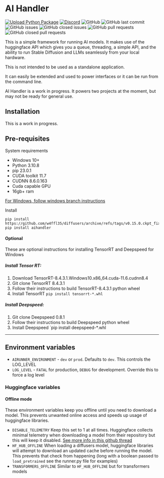 # AI Handler
[![Upload Python Package](https://github.com/Capsize-Games/aihandler/actions/workflows/python-publish.yml/badge.svg)](https://github.com/Capsize-Games/aihandler/actions/workflows/python-publish.yml)
[![Discord](https://img.shields.io/discord/839511291466219541?color=5865F2&logo=discord&logoColor=white)](https://discord.gg/PUVDDCJ7gz)
![GitHub](https://img.shields.io/github/license/Capsize-Games/aihandler)
![GitHub last commit](https://img.shields.io/github/last-commit/Capsize-Games/aihandler)
![GitHub issues](https://img.shields.io/github/issues/Capsize-Games/aihandler)
![GitHub closed issues](https://img.shields.io/github/issues-closed/Capsize-Games/aihandler)
![GitHub pull requests](https://img.shields.io/github/issues-pr/Capsize-Games/aihandler)
![GitHub closed pull requests](https://img.shields.io/github/issues-pr-closed/Capsize-Games/aihandler)

This is a simple framework for running AI models. It makes use of the huggingface API
which gives you a queue, threading, a simple API, and the ability to run Stable Diffusion and LLMs seamlessly
from your local hardware.

This is not intended to be used as a standalone application.

It can easily be extended and used to power interfaces or it can be run from the command line.

AI Handler is a work in progress. It powers two projects at the moment, but may not be ready for general use.

## Installation

This is a work in progress.

## Pre-requisites

System requirements

- Windows 10+
- Python 3.10.8
- pip 23.0.1
- CUDA toolkit 11.7
- CUDNN 8.6.0.163
- Cuda capable GPU
- 16gb+ ram

[For Windows, follow windows branch instructions](https://github.com/Capsize-Games/aihandler/tree/develop-windows)

Install
```
pip install https://github.com/w4ffl35/diffusers/archive/refs/tags/v0.15.0.ckpt_fix_0.0.1.tar.gz
pip install aihandler
```

#### Optional

These are optional instructions for installing TensorRT and Deepspeed for Windows

##### Install Tensor RT:

1. Download TensorRT-8.4.3.1.Windows10.x86_64.cuda-11.6.cudnn8.4
2. Git clone TensorRT 8.4.3.1
3. Follow their instructions to build TensorRT-8.4.3.1 python wheel
4. Install TensorRT `pip install tensorrt-*.whl`
 
##### Install Deepspeed:

1. Git clone Deepspeed 0.8.1
2. Follow their instructions to build Deepspeed python wheel
3. Install Deepspeed `pip install deepspeed-*.whl

---

## Environment variables

- `AIRUNNER_ENVIRONMENT` - `dev` or `prod`. Defaults to `dev`. This controls the LOG_LEVEL
- `LOG_LEVEL` - `FATAL` for production, `DEBUG` for development. Override this to force a log level

### Huggingface variables

#### Offline mode

These environment variables keep you offline until you need to download a model. This prevents unwanted online access and speeds up usage of huggingface libraries.

- `DISABLE_TELEMETRY` Keep this set to 1 at all times. Huggingface collects minimal telemetry when downloading a model from their repository but this will keep it disabled. [See more info in this github thread](https://github.com/huggingface/diffusers/pull/1833#issuecomment-1368484414)
- `HF_HUB_OFFLINE` When loading a diffusers model, huggingface libraries will attempt to download an updated cache before running the model. This prevents that check from happening (long with a boolean passed to `load_pretrained` see the runner.py file for examples)
- `TRANSFORMERS_OFFLINE` Similar to `HF_HUB_OFFLINE` but for transformers models

